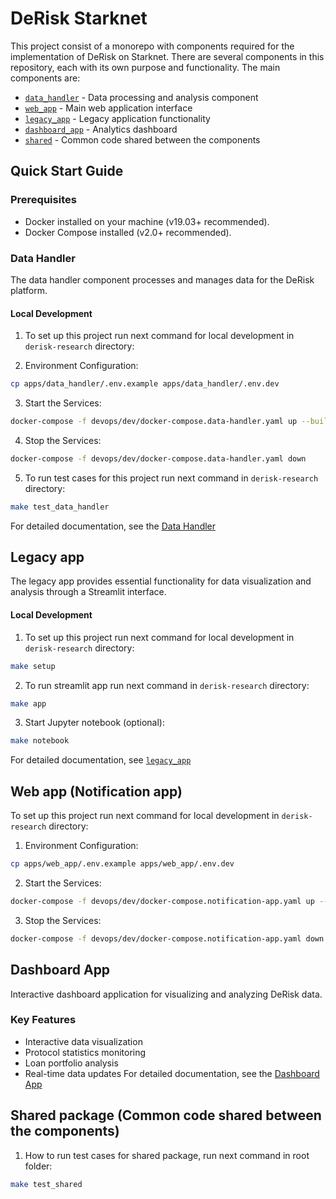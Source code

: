 # DeRisk Starknet

This project consist of a monorepo with components required for the implementation of DeRisk on Starknet.
There are several components in this repository, each with its own purpose and functionality. The main components are:
- [`data_handler`](./apps/data_handler/README.md) - Data processing and analysis component
- [`web_app`](./apps/web_app/README.md) - Main web application interface
- [`legacy_app`](./apps/legacy_app/README.md) - Legacy application functionality
- [`dashboard_app`](./apps/dashboard_app/README.md) - Analytics dashboard
- [`shared`](./apps/shared/README.md) - Common code shared between the components

## Quick Start Guide

### Prerequisites
- Docker installed on your machine (v19.03+ recommended).
- Docker Compose installed (v2.0+ recommended).

### Data Handler

The data handler component processes and manages data for the DeRisk platform.

#### Local Development

1. To set up this project run next command for local development in `derisk-research` directory:

2. Environment Configuration:
```bash
cp apps/data_handler/.env.example apps/data_handler/.env.dev
```
3. Start the Services:

```bash
docker-compose -f devops/dev/docker-compose.data-handler.yaml up --build
```
4. Stop the Services:
```bash
docker-compose -f devops/dev/docker-compose.data-handler.yaml down
```

5. To run test cases for this project run next command in `derisk-research` directory:
```bash
make test_data_handler
```

For detailed documentation, see the [Data Handler](./apps/data_handler/README.md)



## Legacy app

The legacy app provides essential functionality for data visualization and analysis through a Streamlit interface.

#### Local Development

1. To set up this project run next command for local development in `derisk-research` directory:
```bash
make setup
```

2. To run streamlit app run next command in `derisk-research` directory:
```bash
make app
```

3. Start Jupyter notebook (optional):
```bash
make notebook
```
For detailed documentation, see [`legacy_app`](./apps/legacy_app/README.md)

## Web app (Notification app)
To set up this project run next command for local development in `derisk-research` directory:

1. Environment Configuration: 
```bash
cp apps/web_app/.env.example apps/web_app/.env.dev
```

2. Start the Services:
```bash
docker-compose -f devops/dev/docker-compose.notification-app.yaml up --build
```

3. Stop the Services:
```bash
docker-compose -f devops/dev/docker-compose.notification-app.yaml down
```

## Dashboard App

Interactive dashboard application for visualizing and analyzing DeRisk data.

### Key Features
- Interactive data visualization
- Protocol statistics monitoring
- Loan portfolio analysis
- Real-time data updates
For detailed documentation, see the [Dashboard App](./apps/dashboard_app/README.md)

## Shared package (Common code shared between the components)
1. How to run test cases for shared package, run next command in root folder:
```bash
make test_shared
```